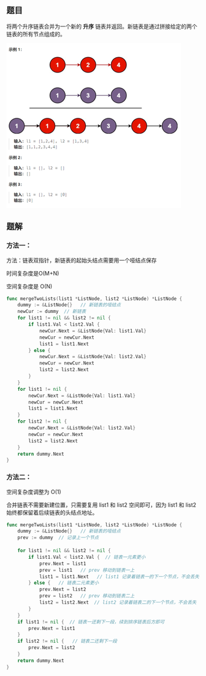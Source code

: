 ## 题目

将两个升序链表合并为一个新的 **升序** 链表并返回。新链表是通过拼接给定的两个链表的所有节点组成的。 

<img src="9-21.合并两个有序链表.assets/image-20240305162853713.png" alt="image-20240305162853713" style="zoom:50%;" />

## 题解

### 方法一：

方法：链表双指针，新链表的起始头结点需要用一个哑结点保存

时间复杂度是O(M+N)

空间复杂度是 O(N)

```go
func mergeTwoLists(list1 *ListNode, list2 *ListNode) *ListNode {
    dummy := &ListNode{}   // 新链表的哑结点
    newCur := dummy  // 新链表
    for list1 != nil && list2 != nil {
        if list1.Val < list2.Val {
            newCur.Next = &ListNode{Val: list1.Val}
            newCur = newCur.Next
            list1 = list1.Next
        } else {
            newCur.Next = &ListNode{Val: list2.Val}
            newCur = newCur.Next
            list2 = list2.Next
        }
    }
    for list1 != nil {
        newCur.Next = &ListNode{Val: list1.Val}
        newCur = newCur.Next
        list1 = list1.Next   
    }
    for list2 != nil {
        newCur.Next = &ListNode{Val: list2.Val}
        newCur = newCur.Next
        list2 = list2.Next        
    }
    return dummy.Next
}
```

### 方法二：

空间复杂度调整为 O(1)

合并链表不需要新建位置，只需要复用 list1 和 list2 空间即可，因为 list1 和 list2 始终都保留着后续链表的头结点地址。

```go
func mergeTwoLists(list1 *ListNode, list2 *ListNode) *ListNode {
    dummy := &ListNode{}   // 新链表的哑结点
    prev := dummy  // 记录上一个节点

    for list1 != nil && list2 != nil {
        if list1.Val < list2.Val {  // 链表一元素更小
            prev.Next = list1
            prev = list1   // prev 移动到链表一上
            list1 = list1.Next   // list1 记录着链表一的下一个节点，不会丢失
        } else {   // 链表二元素更小
            prev.Next = list2
            prev = list2   // prev 移动到链表二上
            list2 = list2.Next  // list2 记录着链表二的下一个节点，不会丢失
        }
    }
    if list1 != nil {  // 链表一还剩下一段，续到排序链表后方即可
        prev.Next = list1
    }
    if list2 != nil {   // 链表二还剩下一段
        prev.Next = list2
    }
    return dummy.Next
}
```

